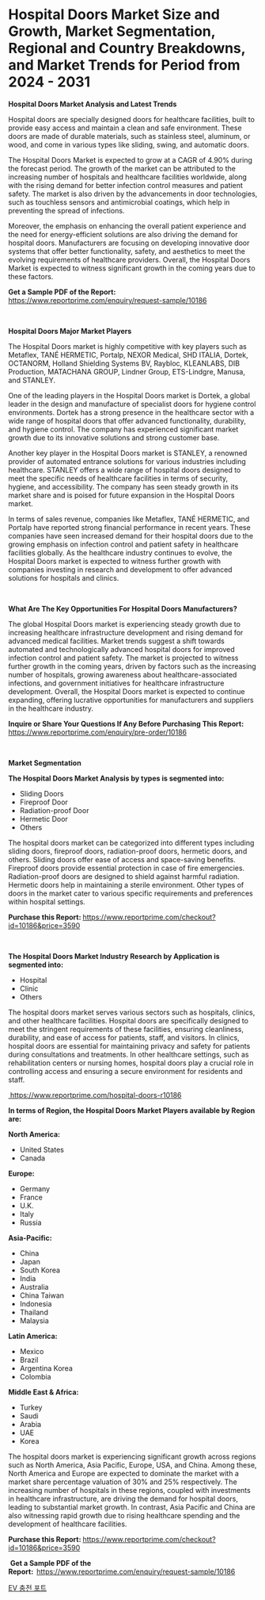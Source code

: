 <p><h1>Hospital Doors Market Size and Growth, Market Segmentation, Regional and Country Breakdowns, and Market Trends for Period from 2024 -  2031</h1></p><p><strong>Hospital Doors Market Analysis and Latest Trends</strong></p>
<p><p>Hospital doors are specially designed doors for healthcare facilities, built to provide easy access and maintain a clean and safe environment. These doors are made of durable materials, such as stainless steel, aluminum, or wood, and come in various types like sliding, swing, and automatic doors.</p><p>The Hospital Doors Market is expected to grow at a CAGR of 4.90% during the forecast period. The growth of the market can be attributed to the increasing number of hospitals and healthcare facilities worldwide, along with the rising demand for better infection control measures and patient safety. The market is also driven by the advancements in door technologies, such as touchless sensors and antimicrobial coatings, which help in preventing the spread of infections.</p><p>Moreover, the emphasis on enhancing the overall patient experience and the need for energy-efficient solutions are also driving the demand for hospital doors. Manufacturers are focusing on developing innovative door systems that offer better functionality, safety, and aesthetics to meet the evolving requirements of healthcare providers. Overall, the Hospital Doors Market is expected to witness significant growth in the coming years due to these factors.</p></p>
<p><strong>Get a Sample PDF of the Report:&nbsp;</strong> <a href="https://www.reportprime.com/enquiry/request-sample/10186">https://www.reportprime.com/enquiry/request-sample/10186</a></p>
<p>&nbsp;</p>
<p><strong>Hospital Doors Major Market Players</strong></p>
<p><p>The Hospital Doors market is highly competitive with key players such as Metaflex, TANÉ HERMETIC, Portalp, NEXOR Medical, SHD ITALIA, Dortek, OCTANORM, Holland Shielding Systems BV, Raybloc, KLEANLABS, DIB Production, MATACHANA GROUP, Lindner Group, ETS-Lindgre, Manusa, and STANLEY.</p><p>One of the leading players in the Hospital Doors market is Dortek, a global leader in the design and manufacture of specialist doors for hygiene control environments. Dortek has a strong presence in the healthcare sector with a wide range of hospital doors that offer advanced functionality, durability, and hygiene control. The company has experienced significant market growth due to its innovative solutions and strong customer base.</p><p>Another key player in the Hospital Doors market is STANLEY, a renowned provider of automated entrance solutions for various industries including healthcare. STANLEY offers a wide range of hospital doors designed to meet the specific needs of healthcare facilities in terms of security, hygiene, and accessibility. The company has seen steady growth in its market share and is poised for future expansion in the Hospital Doors market.</p><p>In terms of sales revenue, companies like Metaflex, TANÉ HERMETIC, and Portalp have reported strong financial performance in recent years. These companies have seen increased demand for their hospital doors due to the growing emphasis on infection control and patient safety in healthcare facilities globally. As the healthcare industry continues to evolve, the Hospital Doors market is expected to witness further growth with companies investing in research and development to offer advanced solutions for hospitals and clinics.</p></p>
<p>&nbsp;</p>
<p><strong>What Are The Key Opportunities For Hospital Doors Manufacturers?</strong></p>
<p><p>The global Hospital Doors market is experiencing steady growth due to increasing healthcare infrastructure development and rising demand for advanced medical facilities. Market trends suggest a shift towards automated and technologically advanced hospital doors for improved infection control and patient safety. The market is projected to witness further growth in the coming years, driven by factors such as the increasing number of hospitals, growing awareness about healthcare-associated infections, and government initiatives for healthcare infrastructure development. Overall, the Hospital Doors market is expected to continue expanding, offering lucrative opportunities for manufacturers and suppliers in the healthcare industry.</p></p>
<p><strong>Inquire or Share Your Questions If Any Before Purchasing This Report:</strong> <a href="https://www.reportprime.com/enquiry/pre-order/10186">https://www.reportprime.com/enquiry/pre-order/10186</a></p>
<p>&nbsp;</p>
<p><strong>Market Segmentation</strong></p>
<p><strong>The Hospital Doors Market Analysis by types is segmented into:</strong></p>
<p><ul><li>Sliding Doors</li><li>Fireproof Door</li><li>Radiation-proof Door</li><li>Hermetic Door</li><li>Others</li></ul></p>
<p><p>The hospital doors market can be categorized into different types including sliding doors, fireproof doors, radiation-proof doors, hermetic doors, and others. Sliding doors offer ease of access and space-saving benefits. Fireproof doors provide essential protection in case of fire emergencies. Radiation-proof doors are designed to shield against harmful radiation. Hermetic doors help in maintaining a sterile environment. Other types of doors in the market cater to various specific requirements and preferences within hospital settings.</p></p>
<p><strong>Purchase this Report:&nbsp;</strong><a href="https://www.reportprime.com/checkout?id=10186&price=3590">https://www.reportprime.com/checkout?id=10186&price=3590</a></p>
<p>&nbsp;</p>
<p><strong>The Hospital Doors Market Industry Research by Application is segmented into:</strong></p>
<p><ul><li>Hospital</li><li>Clinic</li><li>Others</li></ul></p>
<p><p>The hospital doors market serves various sectors such as hospitals, clinics, and other healthcare facilities. Hospital doors are specifically designed to meet the stringent requirements of these facilities, ensuring cleanliness, durability, and ease of access for patients, staff, and visitors. In clinics, hospital doors are essential for maintaining privacy and safety for patients during consultations and treatments. In other healthcare settings, such as rehabilitation centers or nursing homes, hospital doors play a crucial role in controlling access and ensuring a secure environment for residents and staff.</p></p>
<p><a href="https://www.reportprime.com/hospital-doors-r10186">&nbsp;https://www.reportprime.com/hospital-doors-r10186</a></p>
<p><strong>In terms of Region, the Hospital Doors Market Players available by Region are:</strong></p>
<p>
    <p> <strong> North America: </strong>
        <ul>
            <li>United States</li>
            <li>Canada</li>
        </ul>
        </p> 
    <p> <strong> Europe: </strong>
        <ul>
            <li>Germany</li>
            <li>France</li>
            <li>U.K.</li>
            <li>Italy</li>
            <li>Russia</li>
        </ul>
        </p> 
    <p> <strong> Asia-Pacific: </strong>
        <ul>
            <li>China</li>
            <li>Japan</li>
            <li>South Korea</li>
            <li>India</li>
            <li>Australia</li>
            <li>China Taiwan</li>
            <li>Indonesia</li>
            <li>Thailand</li>
            <li>Malaysia</li>
        </ul>
        </p> 
    <p> <strong> Latin America: </strong>
        <ul>
            <li>Mexico</li>
            <li>Brazil</li>
            <li>Argentina Korea</li>
            <li>Colombia</li>
        </ul>
        </p> 
    <p> <strong> Middle East & Africa: </strong>
        <ul>
            <li>Turkey</li>
            <li>Saudi</li>
            <li>Arabia</li>
            <li>UAE</li>
            <li>Korea</li>
        </ul>
    </p>
    </p>
<p><p>The hospital doors market is experiencing significant growth across regions such as North America, Asia Pacific, Europe, USA, and China. Among these, North America and Europe are expected to dominate the market with a market share percentage valuation of 30% and 25% respectively. The increasing number of hospitals in these regions, coupled with investments in healthcare infrastructure, are driving the demand for hospital doors, leading to substantial market growth. In contrast, Asia Pacific and China are also witnessing rapid growth due to rising healthcare spending and the development of healthcare facilities.</p></p>
<p><strong>Purchase this Report: </strong><a href="https://www.reportprime.com/checkout?id=10186&price=3590">https://www.reportprime.com/checkout?id=10186&price=3590</a></p>
<p>&nbsp;<strong>Get a Sample PDF of the Report:&nbsp;&nbsp;</strong><a href="https://www.reportprime.com/enquiry/request-sample/10186">https://www.reportprime.com/enquiry/request-sample/10186</a></p>
<p><strong></strong></p>
<p><p><a href="https://github.com/lzrvbyqzftro57/Market-Research-Report-List-1/blob/main/973506621726.md">EV 충전 포트</a></p></p>